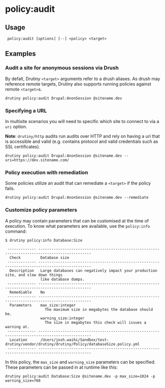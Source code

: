 # policy:audit

## Usage
```
 policy:audit [options] [--] <policy> <target>
```

## Examples

### Audit a site for anonymous sessions via Drush
By defalt, Drutiny `<target>` arguments refer to a drush aliases.
As drush may reference remote targets, Drutiny also supports running
policies against remote `<target>`s.

```
drutiny policy:audit Drupal:AnonSession @sitename.dev
```

### Specifying a URL
In multisite scenarios you will need to specific which site to connect to via a `uri` option.

**Note**: `drutiny/http` audits run audits over HTTP and rely on having
a uri that is accessible and valid (e.g. contains protocol and valid
  credentials such as SSL certificates).

```
drutiny policy:audit Drupal:AnonSession @sitename.dev --uri=https://dev.sitename.com/
```

### Policy execution with remediation
Some policies utilize an audit that can remediate a `<target>` if the
policy fails.

```
drutiny policy:audit Drupal:AnonSession @sitename.dev --remediate
```

### Customize policy parameters
A policy may contain parameters that can be customised at the time
of execution. To know what parameters are available, use the
`policy:info` command:

```
$ drutiny policy:info Database:Size

 ------------- ----------------------------------------------------------------------------------------------
  Check         Database size
 ------------- ----------------------------------------------------------------------------------------------
  Description   Large databases can negatively impact your production site, and slow down things
                like database dumps.
 ------------- ----------------------------------------------------------------------------------------------
  Remediable    No
 ------------- ----------------------------------------------------------------------------------------------
  Parameters    max_size:integer
                  The maximum size in megabytes the database should be.
                warning_size:integer
                  The size in megabytes this check will issues a warning at.
 ------------- ----------------------------------------------------------------------------------------------
  Location      /Users/josh.waihi/Sandbox/test-drutiny/vendor/drutiny/drutiny/Policy/databaseSize.policy.yml
 ------------- ----------------------------------------------------------------------------------------------
```

In this policy, the `max_size` and `warning_size` parameters can be specified. These parameters can be passed in at runtime like this:

```
drutiny policy:audit Database:Size @sitename.dev -p max_size=1024 -p warning_size=768
```
